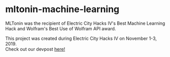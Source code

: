 # mltonin-machine-learning
<p align="center">
  <src="logo.jpg">
</p>
MLTonin was the recipient of Electric City Hacks IV's Best Machine Learning Hack and Wolfram's Best Use of Wolfram API award.

This project was created during Electric City Hacks IV on November 1-3, 2019.  
Check out our devpost [here!](https://devpost.com/software/mltonin-frontend)
